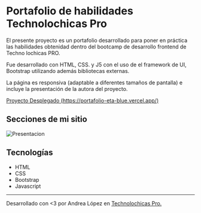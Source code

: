 # Portafolio de habilidades Technolochicas Pro

El presente proyecto es un portafolio desarrollado para poner en práctica las habilidades obtenidad dentro del bootcamp de desarrollo frontend de Techno lochicas PRO.

Fue desarrollado con HTML, CSS. y J5 con el uso de el framework de UI, Bootstrap utilizando además bibliotecas externas.

La página es responsiva (adaptable a diferentes tamaños de pantalla) e incluye la presentación de la autora del proyecto.

[Proyecto Desplegado (https://portafolio-eta-blue.vercel.app/)](https://portafolio-eta-blue.vercel.app/)

## Secciones de mi sitio

![Presentacion]()

## Tecnologías

* HTML
* CSS
* Bootstrap
* Javascript

---

Desarrollado con <3 por Andrea López en [Technolochicas Pro.](https://tecnolochicas.mx/)
